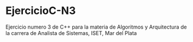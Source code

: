 # EjercicioC-N3
Ejercicio numero 3 de C++ para la materia de Algoritmos y Arquitectura de la carrera de Analista de Sistemas, ISET, Mar del Plata
